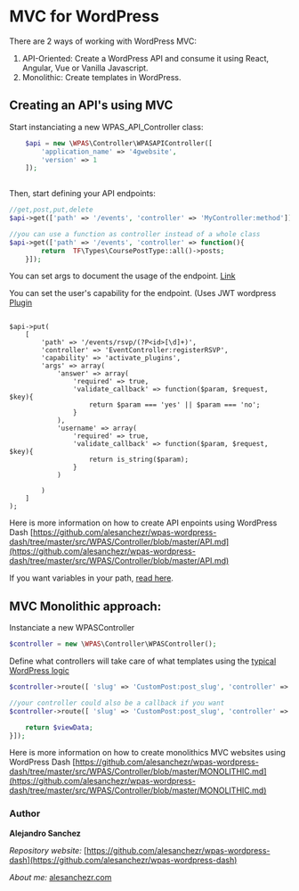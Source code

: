 # MVC for WordPress

There are 2 ways of working with WordPress MVC:
1. API-Oriented: Create a WordPress API and consume it using React, Angular, Vue or Vanilla Javascript.
2. Monolithic: Create templates in WordPress.

## Creating an API's using MVC

Start instanciating a new WPAS_API_Controller class:

```php
    $api = new \WPAS\Controller\WPASAPIController([
        'application_name' => '4gwebsite',
        'version' => 1
    ]);
    
```
Then, start defining your API endpoints:
```php
//get,post,put,delete
$api->get(['path' => '/events', 'controller' => 'MyController:method']);

//you can use a function as controller instead of a whole class
$api->get(['path' => '/events', 'controller' => function(){
        return  TF\Types\CoursePostType::all()->posts;
    }]);
```
You can set args to document the usage of the endpoint. [Link](https://developer.wordpress.org/rest-api/extending-the-rest-api/adding-custom-endpoints/#arguments)

You can set the user's capability for the endpoint. (Uses JWT wordpress [Plugin](https://wordpress.org/plugins/jwt-authentication-for-wp-rest-api/) 
```

$api->put(
    [ 
        'path' => '/events/rsvp/(?P<id>[\d]+)', 
        'controller' => 'EventController:registerRSVP', 
        'capability' => 'activate_plugins',
        'args' => array(
            'answer' => array(
                'required' => true,
                'validate_callback' => function($param, $request, $key){
                    return $param === 'yes' || $param === 'no';
                }
            ),
            'username' => array(
                'required' => true,
                'validate_callback' => function($param, $request, $key){
                    return is_string($param);
                }
            )
            
        )
    ]
);
```

Here is more information on how to create API enpoints using WordPress Dash
[https://github.com/alesanchezr/wpas-wordpress-dash/tree/master/src/WPAS/Controller/blob/master/API.md](https://github.com/alesanchezr/wpas-wordpress-dash/tree/master/src/WPAS/Controller/blob/master/API.md)

If you want variables in your path, [read here](https://developer.wordpress.org/rest-api/extending-the-rest-api/routes-and-endpoints/#path-variables).

## MVC Monolithic approach:

Instanciate a new WPASController
```php
$controller = new \WPAS\Controller\WPASController();
```
Define what controllers will take care of what templates using the [typical WordPress logic](https://developer.wordpress.org/themes/basics/template-files/)
```php
$controller->route([ 'slug' => 'CustomPost:post_slug', 'controller' => 'MyController:method']);

//your controller could also be a callback if you want
$controller->route([ 'slug' => 'CustomPost:post_slug', 'controller' => function(){

    return $viewData;
}]);
```

Here is more information on how to create monolithics MVC websites using WordPress Dash
[https://github.com/alesanchezr/wpas-wordpress-dash/tree/master/src/WPAS/Controller/blob/master/MONOLITHIC.md](https://github.com/alesanchezr/wpas-wordpress-dash/tree/master/src/WPAS/Controller/blob/master/MONOLITHIC.md)


### Author

**Alejandro Sanchez**

  *Repository website:* [https://github.com/alesanchezr/wpas-wordpress-dash](https://github.com/alesanchezr/wpas-wordpress-dash)
  
  *About me:* [alesanchezr.com](http://alesanchezr.com)
